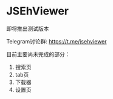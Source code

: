 # JSEhViewer

即将推出测试版本

Telegram讨论群: https://t.me/jsehviewer

目前主要尚未完成的部分：

1. 搜索页
2. tab页
3. 下载器
4. 设置页
